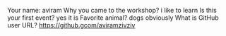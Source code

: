 Your name: aviram
Why you came to the workshop? i like to learn
Is this your first event? yes it is
Favorite animal? dogs obviously
What is GitHub user URL? https://github.gcom/aviramzivziv
